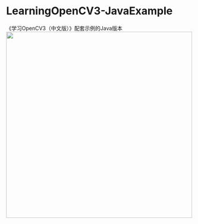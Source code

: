 # LearningOpenCV3-JavaExample
《学习OpenCV3（中文版）》配套示例的Java版本
<br>
<img src="https://linghushaoxia.github.io/static//public/image/JavaCV-qrcode.jpg" width="500" hegiht="500" align=center />
